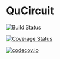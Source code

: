 # QuCircuit

[![Build Status](https://travis-ci.org/Roger-luo/QuCircuit.jl.svg?branch=master)](https://travis-ci.org/Roger-luo/QuCircuit.jl)

[![Coverage Status](https://coveralls.io/repos/Roger-luo/QuCircuit.jl/badge.svg?branch=master&service=github)](https://coveralls.io/github/Roger-luo/QuCircuit.jl?branch=master)

[![codecov.io](http://codecov.io/github/Roger-luo/QuCircuit.jl/coverage.svg?branch=master)](http://codecov.io/github/Roger-luo/QuCircuit.jl?branch=master)
